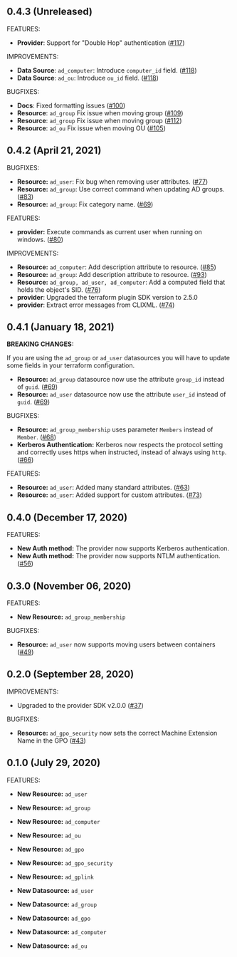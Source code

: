 ## 0.4.3 (Unreleased)

FEATURES:
 * **Provider**: Support for "Double Hop" authentication ([#117](https://github.com/hashicorp/terraform-provider-ad/pull/117)) 

IMPROVEMENTS:
* **Data Source**: `ad_computer`: Introduce `computer_id` field. ([#118](https://github.com/hashicorp/terraform-provider-ad/pull/118)) 
* **Data Source**: `ad_ou`: Introduce `ou_id` field. ([#118](https://github.com/hashicorp/terraform-provider-ad/pull/118)) 

BUGFIXES:
* **Docs**: Fixed formatting issues ([#100](https://github.com/hashicorp/terraform-provider-ad/pull/100))
* **Resource**: `ad_group` Fix issue when moving group ([#109](https://github.com/hashicorp/terraform-provider-ad/pull/109)) 
* **Resource**: `ad_group` Fix issue when moving group ([#112](https://github.com/hashicorp/terraform-provider-ad/pull/112)) 
* **Resource**: `ad_ou` Fix issue when moving OU ([#105](https://github.com/hashicorp/terraform-provider-ad/pull/105)) 

## 0.4.2 (April 21, 2021)

BUGFIXES:
* **Resource:** `ad_user`: Fix bug when removing user attributes. ([#77](https://github.com/hashicorp/terraform-provider-ad/pull/77))
* **Resource:** `ad_group`: Use correct command when updating AD groups. ([#83](https://github.com/hashicorp/terraform-provider-ad/pull/83))
* **Resource:** `ad_group`: Fix category name. ([#69](https://github.com/hashicorp/terraform-provider-ad/pull/69))

FEATURES:
* **provider:** Execute commands as current user when running on windows. ([#80](https://github.com/hashicorp/terraform-provider-ad/pull/80))

IMPROVEMENTS:
* **Resource:** `ad_computer`: Add description attribute to resource. ([#85](https://github.com/hashicorp/terraform-provider-ad/pull/85))
* **Resource:** `ad_group`: Add description attribute to resource. ([#93](https://github.com/hashicorp/terraform-provider-ad/pull/93))
* **Resource:** `ad_group, ad_user, ad_computer`: Add a computed field that holds the object's SID. ([#76](https://github.com/hashicorp/terraform-provider-ad/pull/76))
* **provider**: Upgraded the terraform plugin SDK version to 2.5.0
* **provider**: Extract error messages from CLIXML. ([#74](https://github.com/hashicorp/terraform-provider-ad/pull/74))

## 0.4.1 (January 18, 2021)

**BREAKING CHANGES:**

If you are using the `ad_group` or `ad_user` datasources you will have to update some fields in your terraform configuration.

* **Resource:** `ad_group` datasource now use the attribute `group_id` instead of `guid`. ([#69](https://github.com/hashicorp/terraform-provider-ad/pull/69))
* **Resource:** `ad_user` datasource now use the attribute `user_id` instead of `guid`. ([#69](https://github.com/hashicorp/terraform-provider-ad/pull/69))

BUGFIXES:
* **Resource:** `ad_group_membership` uses parameter `Members` instead of `Member`. ([#68](https://github.com/hashicorp/terraform-provider-ad/pull/68))
* **Kerberos Authentication:** Kerberos now respects the protocol setting and correctly uses https when instructed, instead of always using `http`. ([#66](https://github.com/hashicorp/terraform-provider-ad/pull/66))

FEATURES:
* **Resource:** `ad_user`: Added many standard attributes. ([#63](https://github.com/hashicorp/terraform-provider-ad/pull/63))
* **Resource:** `ad_user`: Added support for custom attributes. ([#73](https://github.com/hashicorp/terraform-provider-ad/pull/73))

## 0.4.0 (December 17, 2020)

FEATURES:
* **New Auth method:** The provider now supports Kerberos authentication.
* **New Auth method:** The provider now supports NTLM authentication. ([#56](https://github.com/hashicorp/terraform-provider-ad/pull/56))

## 0.3.0 (November 06, 2020)

FEATURES:
* **New Resource:** `ad_group_membership`

BUGFIXES:
* **Resource:** `ad_user` now supports moving users between containers ([#49](https://github.com/hashicorp/terraform-provider-ad/pull/49))

## 0.2.0 (September 28, 2020)

IMPROVEMENTS:
* Upgraded to the provider SDK v2.0.0 ([#37](https://github.com/hashicorp/terraform-provider-ad/pull/37))

BUGFIXES:
* **Resource:** `ad_gpo_security` now sets the correct Machine Extension Name in the GPO ([#43](https://github.com/hashicorp/terraform-provider-ad/pull/43/))

## 0.1.0 (July 29, 2020)

FEATURES:

* **New Resource:** `ad_user`
* **New Resource:** `ad_group`
* **New Resource:** `ad_computer`
* **New Resource:** `ad_ou`
* **New Resource:** `ad_gpo`
* **New Resource:** `ad_gpo_security`
* **New Resource:** `ad_gplink`

* **New Datasource:**   `ad_user`
* **New Datasource:**   `ad_group`
* **New Datasource:**   `ad_gpo`
* **New Datasource:**   `ad_computer`
* **New Datasource:**   `ad_ou`
